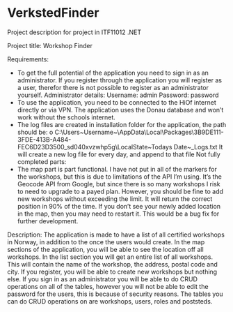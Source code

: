 # VerkstedFinder

Project description for project in ITF11012 .NET

Project title: Workshop Finder

Requirements:
- To get the full potential of the application you need to sign in as an administrator. If you register
through the application you will register as a user, therefor there is not possible to register as an
administrator yourself.
Administrator details:
Username: admin
Password: password
- To use the application, you need to be connected to the HiOf internet directly or via VPN. The
application uses the Donau database and won’t work without the schools internet.
- The log files are created in installation folder for the application, the path should be:
o C:\Users\~Username~\AppData\Local\Packages\3B9DE111-3FDE-413B-A484-
FEC6D23D3500_sd040xvzwhp5g\LocalState\~Todays Date~_Logs.txt
It will create a new log file for every day, and append to that file
Not fully completed parts:
- The map part is part functional. I have not put in all of the markers for the workshops, but this is
due to limitations of the API I’m using. It’s the Geocode API from Google, but since there is so
many workshops I risk to need to upgrade to a payed plan. However, you should be fine to add
new workshops without exceeding the limit. It will return the correct position in 90% of the
time. If you don’t see your newly added location in the map, then you may need to restart it.
This would be a bug fix for further development.


Description:
The application is made to have a list of all certified workshops in Norway, in addition to the once the
users would create. In the map sections of the application, you will be able to see the location off all
workshops. In the list section you will get an entire list of all workshops. This will contain the name of
the workshop, the address, postal code and city.
If you register, you will be able to create new workshops but nothing else. If you sign in as an
administrator you will be able to do CRUD operations on all of the tables, however you will not be able
to edit the password for the users, this is because of security reasons. The tables you can do CRUD
operations on are workshops, users, roles and poststeds.
